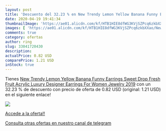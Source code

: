 ```yaml
---
layout: post
title: 'Descuento del 32.23 % en New Trendy Lemon Yellow Banana Funny Ear'
date: 2020-04-19 19:41:34
thumbnailImage: 'https://ae01.alicdn.com/kf/HTB1HIE8dfWG3KVjSZPcq6zkbXXao/New-Trendy-Lemon-Yellow-Banana-Funny-Earrings-Sweet-Drop-Fresh-Fruit-Acrylic-Luxury-Designer-Earrings-For.jpg_350x350._SL200_.jpg'
images: [ 'https://ae01.alicdn.com/kf/HTB1HIE8dfWG3KVjSZPcq6zkbXXao/New-Trendy-Lemon-Yellow-Banana-Funny-Earrings-Sweet-Drop-Fresh-Fruit-Acrylic-Luxury-Designer-Earrings-For.jpg_350x350._SL200_.jpg' ]
comments: true
category: ofertas
author: ring
slug: 33041720430
description:
actualPrice: 0.82 USD
comparePrice: 1.21 USD
inStock: true
---
```


Tienes [New Trendy Lemon Yellow Banana Funny Earrings Sweet Drop Fresh Fruit Acrylic Luxury Designer Earrings For Women Jewelry 2019](https://www.amazon.com/dp/33041720430/?tag=redken08-20) con un 32.23 % de descuento con precio de oferta de 0.82 USD (original: 1.21 USD) en el siguiente enlace!

[![](https://ae01.alicdn.com/kf/HTB1HIE8dfWG3KVjSZPcq6zkbXXao/New-Trendy-Lemon-Yellow-Banana-Funny-Earrings-Sweet-Drop-Fresh-Fruit-Acrylic-Luxury-Designer-Earrings-For.jpg_350x350._SL200_.jpg)](https://www.amazon.com/dp/33041720430/?tag=redken08-20)

[Accede a la oferta!!](https://www.amazon.com/dp/33041720430/?tag=redken08-20)

[Consulta otras ofertas en nuestro canal de telegram](https://t.me/s/ofertas25)

